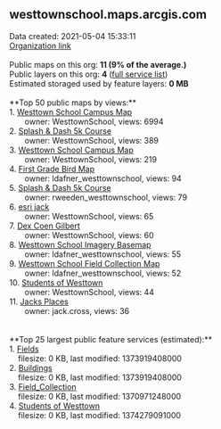 <h2>westtownschool.maps.arcgis.com</h2> Data created: 2021-05-04 15:33:11 <br /><a target='new' href='https://westtownschool.maps.arcgis.com'>Organization link</a><br /><br />Public maps on this org: <b>11 (9% of the average.)</b><br />Public layers on this org: <b>4 </b>(<a target='new' href='https://services.arcgis.com/3ilysvOF2kdjpd8E/ArcGIS/rest/services'>full service list</a>)<br />Estimated storaged used by feature layers: <b>0 MB</b><br /><br />**Top 50 public maps by views:**<br />  1. <a target='new' href='https://www.arcgis.com/home/item.html?id=859d6a765c5a4ca9a1f6fc55da8b8662'>Westtown School Campus Map</a> <br />  &nbsp;&nbsp;&nbsp;&nbsp; &nbsp;&nbsp;owner: WesttownSchool, views: 6994<br />  2. <a target='new' href='https://www.arcgis.com/home/item.html?id=cc576b8e85b74a818455c75ed4033610'>Splash & Dash 5k Course</a> <br />  &nbsp;&nbsp;&nbsp;&nbsp; &nbsp;&nbsp;owner: WesttownSchool, views: 389<br />  3. <a target='new' href='https://www.arcgis.com/home/item.html?id=7d523de263b14790a68071be39be6b7e'>Westtown School Campus Map</a> <br />  &nbsp;&nbsp;&nbsp;&nbsp; &nbsp;&nbsp;owner: WesttownSchool, views: 219<br />  4. <a target='new' href='https://www.arcgis.com/home/item.html?id=5b6064c7643f45b9ae2f892d9598c7b3'>First Grade Bird Map</a> <br />  &nbsp;&nbsp;&nbsp;&nbsp; &nbsp;&nbsp;owner: ldafner_westtownschool, views: 94<br />  5. <a target='new' href='https://www.arcgis.com/home/item.html?id=8d991cf9f32b4b6bb0bbf0279c1249ab'>Splash & Dash 5k Course</a> <br />  &nbsp;&nbsp;&nbsp;&nbsp; &nbsp;&nbsp;owner: rweeden_westtownschool, views: 79<br />  6. <a target='new' href='https://www.arcgis.com/home/item.html?id=159751a61e2b4a6faf64b46438c9e247'>esri jack</a> <br />  &nbsp;&nbsp;&nbsp;&nbsp; &nbsp;&nbsp;owner: WesttownSchool, views: 65<br />  7. <a target='new' href='https://www.arcgis.com/home/item.html?id=746e3b4dcdde42fcb695b3e322f661a4'>Dex Coen Gilbert</a> <br />  &nbsp;&nbsp;&nbsp;&nbsp; &nbsp;&nbsp;owner: WesttownSchool, views: 60<br />  8. <a target='new' href='https://www.arcgis.com/home/item.html?id=97025342c4024f64896f47ab20d96968'>Westtown School Imagery Basemap</a> <br />  &nbsp;&nbsp;&nbsp;&nbsp; &nbsp;&nbsp;owner: ldafner_westtownschool, views: 55<br />  9. <a target='new' href='https://www.arcgis.com/home/item.html?id=7669a508fbca43298085dc780c2f4027'>Westtown School Field Collection Map</a> <br />  &nbsp;&nbsp;&nbsp;&nbsp; &nbsp;&nbsp;owner: ldafner_westtownschool, views: 52<br />  10. <a target='new' href='https://www.arcgis.com/home/item.html?id=5d7da971a8b546b99a502f2a111074ce'>Students of Westtown</a> <br />  &nbsp;&nbsp;&nbsp;&nbsp; &nbsp;&nbsp;owner: WesttownSchool, views: 44<br />  11. <a target='new' href='https://www.arcgis.com/home/item.html?id=02134775e288482fbc56e1c7cb54637f'>Jacks Places</a> <br />  &nbsp;&nbsp;&nbsp;&nbsp; &nbsp;&nbsp;owner: jack.cross, views: 36<br /><br /><br />**Top 25 largest public feature services (estimated):**<br /> 1. <a target='new' href='https://www.arcgis.com/home/item.html?id=8e8a312a3a974f3d81de93a3a5535da3'>Fields</a><br /> &nbsp;&nbsp;&nbsp;&nbsp;filesize: 0 KB, last modified: 1373919408000<br /> 2. <a target='new' href='https://www.arcgis.com/home/item.html?id=e83b1b28cec64d1b9ec2452dcfd58c09'>Buildings</a><br /> &nbsp;&nbsp;&nbsp;&nbsp;filesize: 0 KB, last modified: 1373919408000<br /> 3. <a target='new' href='https://www.arcgis.com/home/item.html?id=e6412d47a538478db9426f1f6e2660a9'>Field_Collection</a><br /> &nbsp;&nbsp;&nbsp;&nbsp;filesize: 0 KB, last modified: 1370971248000<br /> 4. <a target='new' href='https://www.arcgis.com/home/item.html?id=7331dc6f5174406f9910c0d8ec3162b2'>Students of Westtown</a><br /> &nbsp;&nbsp;&nbsp;&nbsp;filesize: 0 KB, last modified: 1374279091000<br />
